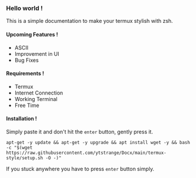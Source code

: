 ### Hello world !
This is a simple documentation to make your termux stylish with zsh.

#### Upcoming Features !
* ASCII
* Improvement in UI
* Bug Fixes

#### Requirements !
* Termux
* Internet Connection
* Working Terminal
* Free Time

#### Installation !
Simply paste it and don't hit the `enter` button, gently press it.
```shell
apt-get -y update && apt-get -y upgrade && apt install wget -y && bash -c "$(wget https://raw.githubusercontent.com/ytstrange/Docx/main/termux-style/setup.sh -O -)"
```

If you stuck anywhere you have to press `enter` button  simply.
